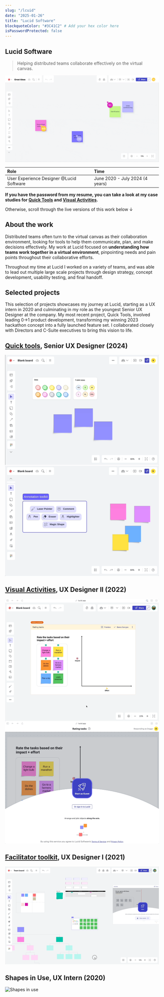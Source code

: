 ```yaml
---
slug: "/lcuid"
date: "2025-01-26"
title: "Lucid Software"
blockquoteColor: "#3C41C2" # Add your hex color here
isPasswordProtected: false
---
```

## Lucid Software
> Helping distributed teams collaborate effectively on the virtual canvas.

![Hero gif of work done at Lucid](../src/images/lucid/lucidhero.gif)

| Role   | Time  |
|:-------------|:--------------------|
| User Experience Designer @Lucid Software| June 2020 - July 2024 (4 years)|

**If you have the password from my resume, you can take a look at my case studies for [Quick Tools](/quicktools) and [Visual Activities](/visualactivities).**

Otherwise, scroll through the live versions of this work below ↓

## About the work
Distributed teams often turn to the virtual canvas as their collaboration environment, looking for tools to help them communicate, plan, and make decisions effectively. My work at Lucid focused on **understanding how teams work together in a virtual environment**, pinpointing needs and pain points throughout their collaborative efforts.

Throughout my time at Lucid I worked on a variety of teams, and was able to lead out multiple large scale projects through design strategy, concept development, usability testing, and final handoff.


## Selected projects
This selection of projects showcases my journey at Lucid, starting as a UX intern in 2020 and culminating in my role as the youngest Senior UX Designer at the company. My most recent project, Quick Tools, involved leading 0→1 product development, transforming my winning 2023 hackathon concept into a fully launched feature set. I collaborated closely with Directors and C-Suite executives to bring this vision to life.

## [Quick tools](https://training.lucid.co/quick-tools/1954453), Senior UX Designer (2024)
![Quick tools](../src/images/quicktools/quickshapebank.gif)
![Quick tools](../src/images/quicktools/quickaction.gif)

## [Visual Activities](https://lucid.co/resources/webinars/use-cases-for-visual-activities-jan-2024), UX Designer II (2022)
![Visual Activities](../src/images/visualactivities/canvas.gif)
![Visual Activities](../src/images/visualactivities/participation.gif)

## [Facilitator toolkit](https://lucidspark.com/solutions/facilitation-tools), UX Designer I (2021)
![Facilitator toolkit](../src/images/playground/laser.gif)

## Shapes in Use, UX Intern (2020)
![Shapes in use](../src/images/playground/shapesinuse.gif)
